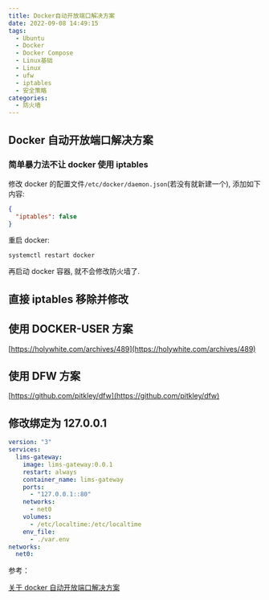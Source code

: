 ```yaml
---
title: Docker自动开放端口解决方案
date: 2022-09-08 14:49:15
tags:
  - Ubuntu
  - Docker
  - Docker Compose
  - Linux基础
  - Linux
  - ufw
  - iptables
  - 安全策略
categories:
  - 防火墙
---
```


## Docker 自动开放端口解决方案

### 简单暴力法不让 docker 使用 iptables

修改 docker 的配置文件`/etc/docker/daemon.json`(若没有就新建一个), 添加如下内容:

```json
{
  "iptables": false
}
```

重启 docker:

```shell
systemctl restart docker
```

再启动 docker 容器, 就不会修改防火墙了.

## 直接 iptables 移除并修改

## 使用 DOCKER-USER 方案

[https://holywhite.com/archives/489](https://holywhite.com/archives/489)

## 使用 DFW 方案

[https://github.com/pitkley/dfw](https://github.com/pitkley/dfw)

## 修改绑定为 127.0.0.1

```yml
version: "3"
services:
  lims-gateway:
    image: lims-gateway:0.0.1
    restart: always
    container_name: lims-gateway
    ports:
      - "127.0.0.1::80"
    networks:
      - net0
    volumes:
      - /etc/localtime:/etc/localtime
    env_file:
      - ./var.env
networks:
  net0:
```

参考：

[关于 docker 自动开放端口解决方案
](https://www.jianshu.com/p/c41668271d1f)
